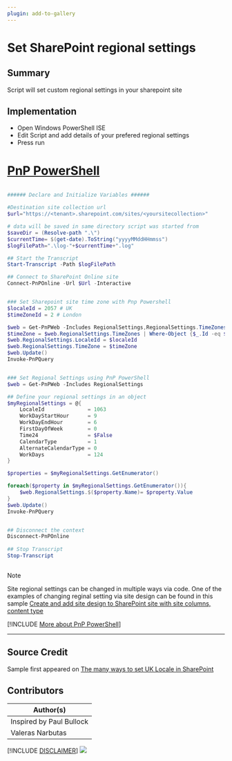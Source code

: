 ```yaml
---
plugin: add-to-gallery
---
```


# Set SharePoint regional settings

## Summary

Script will set custom regional settings in your sharepoint site

## Implementation

- Open Windows PowerShell ISE
- Edit Script and add details of your prefered regional settings
- Press run


# [PnP PowerShell](#tab/pnpps)
```powershell

###### Declare and Initialize Variables ######  

#Destination site collection url
$url="https://<tenant>.sharepoint.com/sites/<yoursitecollection>"

# data will be saved in same directory script was started from
$saveDir = (Resolve-path ".\")  
$currentTime= $(get-date).ToString("yyyyMMddHHmmss")  
$logFilePath=".\log-"+$currentTime+".log"  

## Start the Transcript  
Start-Transcript -Path $logFilePath 

## Connect to SharePoint Online site  
Connect-PnPOnline -Url $Url -Interactive


### Set Sharepoint site time zone with Pnp Powershell 
$localeId = 2057 # UK
$timeZoneId = 2 # London

$web = Get-PnPWeb -Includes RegionalSettings,RegionalSettings.TimeZones
$timeZone = $web.RegionalSettings.TimeZones | Where-Object {$_.Id -eq $timeZoneId}
$web.RegionalSettings.LocaleId = $localeId
$web.RegionalSettings.TimeZone = $timeZone
$web.Update()
Invoke-PnPQuery


### Set Regional Settings using PnP PowerShell
$web = Get-PnPWeb -Includes RegionalSettings

## Define your regional settings in an object
$myRegionalSettings = @{
    LocaleId              = 1063
    WorkDayStartHour      = 9
    WorkDayEndHour        = 6
    FirstDayOfWeek        = 0
    Time24                = $False
    CalendarType          = 1
    AlternateCalendarType = 0
    WorkDays              = 124
}

$properties = $myRegionalSettings.GetEnumerator()

foreach($property in $myRegionalSettings.GetEnumerator()){
    $web.RegionalSettings.$($property.Name)= $property.Value 
}
$web.Update()
Invoke-PnPQuery


## Disconnect the context  
Disconnect-PnPOnline  
 
## Stop Transcript  
Stop-Transcript  
 

```

>[!Note]
> Site regional settings can be changed in multiple ways via code. One of the examples of changing reginal setting via site design can be found in this sample [Create and add site design to SharePoint site with site columns, content type](https://pnp.github.io/script-samples/spo-add-site-design-with-custom-list/README.html?tabs=pnpps)

[!INCLUDE [More about PnP PowerShell](../../docfx/includes/MORE-PNPPS.md)]
***

## Source Credit

Sample first appeared on [The many ways to set UK Locale in SharePoint](https://www.pkbullock.com/blog/2020/the-many-ways-to-set-uk-locale-in-sharepoint/)

## Contributors

| Author(s) |
|-----------|
| Inspired by Paul Bullock |
| Valeras Narbutas |

[!INCLUDE [DISCLAIMER](../../docfx/includes/DISCLAIMER.md)]
<img src="https://telemetry.sharepointpnp.com/script-samples/scripts/spo-set-sharepoint-regional-settings" aria-hidden="true" />